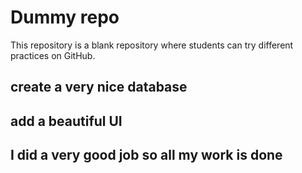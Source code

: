 # Dummy repo
This repository is a blank repository where students can try different practices on GitHub.

## create a very nice database

## add a beautiful UI 

## I did a very good job so all my work is done